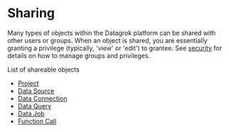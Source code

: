 <!-- TITLE: Sharing -->
<!-- SUBTITLE: -->

# Sharing

Many types of objects within the Datagrok platform can be shared with other users or groups. When an object is
shared, you are essentially granting a privilege (typically, 'view' or 'edit') to grantee. See
 [security](../features/security.md) for details on how to manage groups and privileges.

List of shareable objects

  * [Project](../entities/project.md)
  * [Data Source](../entities/data-source.md)
  * [Data Connection](../entities/data-connection.md)
  * [Data Query](../entities/data-query.md)
  * [Data Job](../entities/data-job.md)
  * [Function Call](../entities/function-call.md)
